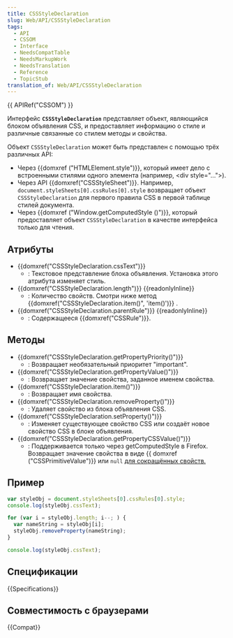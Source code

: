 ```yaml
---
title: CSSStyleDeclaration
slug: Web/API/CSSStyleDeclaration
tags:
  - API
  - CSSOM
  - Interface
  - NeedsCompatTable
  - NeedsMarkupWork
  - NeedsTranslation
  - Reference
  - TopicStub
translation_of: Web/API/CSSStyleDeclaration
---
```


{{ APIRef("CSSOM") }}

Интерфейс **`CSSStyleDeclaration`** представляет объект, являющийся блоком объявления CSS, и предоставляет информацию о стиле и различные связанные со стилем методы и свойства.

Объект `CSSStyleDeclaration` может быть представлен с помощью трёх различных API:

- Через {{domxref ("HTMLElement.style")}}, который имеет дело с встроенными стилями одного элемента (например, \<div style="...">).
- Через API {{domxref("CSSStyleSheet")}}. Например, `document.styleSheets[0].cssRules[0].style` возвращает объект `CSSStyleDeclaration` для первого правила CSS в первой таблице стилей документа.
- Через {{domxref ("Window.getComputedStyle ()")}}, который предоставляет объект `CSSStyleDeclaration` в качестве интерфейса только для чтения.

## Атрибуты

- {{domxref("CSSStyleDeclaration.cssText")}}
  - : Текстовое представление блока объявления. Установка этого атрибута изменяет стиль.
- {{domxref("CSSStyleDeclaration.length")}} {{readonlyInline}}
  - : Количество свойств. Смотри ниже метод {{domxref("CSSStyleDeclaration.item()", 'item()')}} .
- {{domxref("CSSStyleDeclaration.parentRule")}} {{readonlyInline}}
  - : Содержащееся {{domxref("CSSRule")}}.

## Методы

- {{domxref("CSSStyleDeclaration.getPropertyPriority()")}}
  - : Возвращает необязательный приоритет "important".
- {{domxref("CSSStyleDeclaration.getPropertyValue()")}}
  - : Возвращает значение свойства, заданное именем свойства.
- {{domxref("CSSStyleDeclaration.item()")}}
  - : Возвращает имя свойства.
- {{domxref("CSSStyleDeclaration.removeProperty()")}}
  - : Удаляет свойство из блока объявления CSS.
- {{domxref("CSSStyleDeclaration.setProperty()")}}
  - : Изменяет существующее свойство CSS или создаёт новое свойство CSS в блоке объявления.
- {{domxref("CSSStyleDeclaration.getPropertyCSSValue()")}}
  - : Поддерживается только через getComputedStyle в Firefox. Возвращает значение свойства в виде {{ domxref ("CSSPrimitiveValue")}} или `null` [для сокращённых свойств.](/ru/docs/Web/CSS/Shorthand_properties)

## Пример

```js
var styleObj = document.styleSheets[0].cssRules[0].style;
console.log(styleObj.cssText);

for (var i = styleObj.length; i--; ) {
  var nameString = styleObj[i];
  styleObj.removeProperty(nameString);
}

console.log(styleObj.cssText);
```

## Спецификации

{{Specifications}}

## Совместимость с браузерами

{{Compat}}
